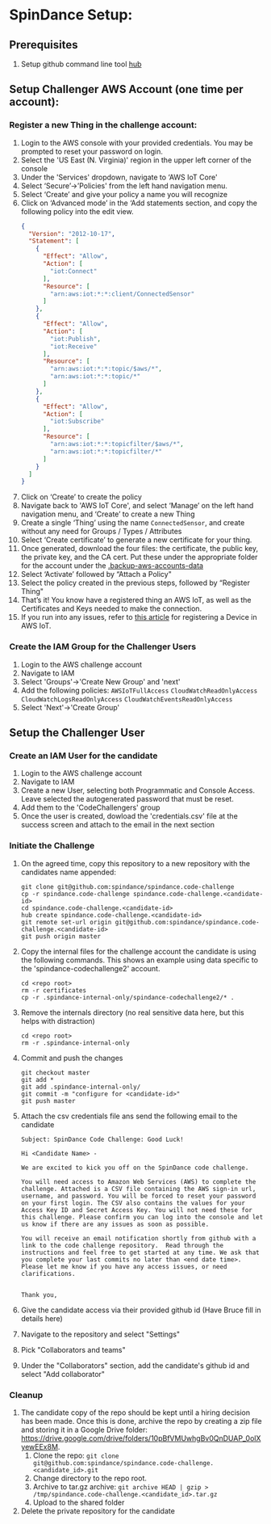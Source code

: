 # SpinDance Setup:

## Prerequisites

1. Setup github command line tool [hub](https://github.com/github/hub)

## Setup Challenger AWS Account (one time per account):

### Register a new Thing in the challenge account:
1. Login to the AWS console with your provided credentials. You may be prompted to reset your password on login.
1. Select the 'US East (N. Virginia)' region in the upper left corner of the console
1. Under the 'Services' dropdown, navigate to ‘AWS IoT Core'
1. Select ‘Secure’->’Policies' from the left hand navigation menu.
1. Select ‘Create’ and give your policy a name you will recognize
1. Click on ‘Advanced mode’ in the ‘Add statements section, and copy the following policy into the edit view.
    ```json
    {
      "Version": "2012-10-17",
      "Statement": [
        {
          "Effect": "Allow",
          "Action": [
            "iot:Connect"
          ],
          "Resource": [
            "arn:aws:iot:*:*:client/ConnectedSensor"
          ]
        },
        {
          "Effect": "Allow",
          "Action": [
            "iot:Publish",
            "iot:Receive"
          ],
          "Resource": [
            "arn:aws:iot:*:*:topic/$aws/*",
            "arn:aws:iot:*:*:topic/*"
          ]
        },
        {
          "Effect": "Allow",
          "Action": [
            "iot:Subscribe"
          ],
          "Resource": [
            "arn:aws:iot:*:*:topicfilter/$aws/*",
            "arn:aws:iot:*:*:topicfilter/*"
          ]
        }
      ]
    }
    ```
1. Click on ‘Create’ to create the policy
1. Navigate back to 'AWS IoT Core', and select ‘Manage’ on the left hand navigation menu, and ‘Create’ to create a new Thing
1. Create a single ‘Thing’ using the name `ConnectedSensor`, and create without any need for Groups / Types / Attributes
1. Select ‘Create certificate’ to generate a new certificate for your thing.
1. Once generated, download the four files: the certificate, the public key, the private key, and the CA cert. Put these under the appropriate folder for the account under the [.backup-aws-accounts-data](../../.backup-aws-accounts-data)
1. Select ‘Activate’ followed by “Attach a Policy"
1. Select the policy created in the previous steps, followed by “Register Thing"
1. That’s it! You know have a registered thing an AWS IoT, as well as the Certificates and Keys needed to make the connection.
1. If you run into any issues, refer to [this article](https://docs.aws.amazon.com/iot/latest/developerguide/register-device.html) for registering a Device in AWS IoT.

### Create the IAM Group for the Challenger Users
1. Login to the AWS challenge account
1. Navigate to IAM
1. Select 'Groups'->'Create New Group' and 'next'
1. Add the following policies:
    `AWSIoTFullAccess`
    `CloudWatchReadOnlyAccess`
    `CloudWatchLogsReadOnlyAccess`
    `CloudWatchEventsReadOnlyAccess`
1. Select 'Next'->'Create Group'

## Setup the Challenger User

### Create an IAM User for the candidate
1. Login to the AWS challenge account
1. Navigate to IAM
1. Create a new User, selecting both Programmatic and Console Access. Leave selected the autogenerated password that must be reset.
1. Add them to the 'CodeChallengers' group
1. Once the user is created, dowload the 'credentials.csv' file at the success screen and attach to the email in the next section

### Initiate the Challenge

1. On the agreed time, copy this repository to a new repository with the candidates name appended:
    ```
    git clone git@github.com:spindance/spindance.code-challenge
    cp -r spindance.code-challenge spindance.code-challenge.<candidate-id>
    cd spindance.code-challenge.<candidate-id>
    hub create spindance.code-challenge.<candidate-id>
    git remote set-url origin git@github.com:spindance/spindance.code-challenge.<candidate-id>
    git push origin master
    ```
1. Copy the internal files for the challenge account the candidate is using the following commands. 
This shows an example using data specific to the 'spindance-codechallenge2' account.
    ```
    cd <repo root>
    rm -r certificates
    cp -r .spindance-internal-only/spindance-codechallenge2/* .
    ```
1. Remove the internals directory (no real sensitive data here, but this helps with distraction)
    ```
    cd <repo root>
    rm -r .spindance-internal-only
    ```
1. Commit and push the changes
    ```
    git checkout master
    git add *
    git add .spindance-internal-only/
    git commit -m "configure for <candidate-id>"
    git push master
    ```
1. Attach the csv credentials file ans send the following email to the candidate

    ```
    Subject: SpinDance Code Challenge: Good Luck!
    
    Hi <Candidate Name> - 
    
    We are excited to kick you off on the SpinDance code challenge. 

    You will need access to Amazon Web Services (AWS) to complete the challenge. Attached is a CSV file containing the AWS sign-in url, username, and password. You will be forced to reset your password on your first login. The CSV also contains the values for your Access Key ID and Secret Access Key. You will not need these for this challenge. Please confirm you can log into the console and let us know if there are any issues as soon as possible.

    You will receive an email notification shortly from github with a link to the code challenge repository.  Read through the instructions and feel free to get started at any time. We ask that you complete your last commits no later than <end date time>. Please let me know if you have any access issues, or need clarifications.
    
    
    Thank you,
    ```
 1. Give the candidate access via their provided github id (Have Bruce fill in details here)

   1. Navigate to the repository and select "Settings" 
   1. Pick "Collaborators and teams"  
   1. Under the "Collaborators" section, add the candidate's github id and select "Add collaborator"

 ### Cleanup 
 
 1. The candidate copy of the repo should be kept until a hiring decision has been made. Once this 
 is done, archive the repo by creating a zip file and storing it in a Google Drive folder: https://drive.google.com/drive/folders/10pBfVMUwhgBv0QnDUAP_0olXyewEEx8M.
    1. Clone the repo: `git clone git@github.com:spindance/spindance.code-challenge.<candidate_id>.git`
    1. Change directory to the repo root.
    1. Archive to tar.gz archive: `git archive HEAD | gzip > /tmp/spindance.code-challenge.<candidate_id>.tar.gz`
    1. Upload to the shared folder
 1. Delete the private repository for the candidate
